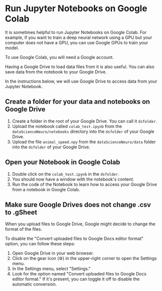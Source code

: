 # Run Jupyter Notebooks on Google Colab

It is sometimes helpful to run Jupyter Notebooks on Google Colab. For example, if you want to train a deep neural network using a GPU but your computer does not have a GPU, you can use Google GPUs to train your model.

To use Google Colab, you will need a Google account.

Having a Google Drive to load data files from it is also useful. You can also save data from the notebook to your Google Drive. 

In the instructions below, we will use Google Drive to access data from your Jupyter Notebook. 

## Create a folder for your data and notebooks on Google Drive

1. Create a folder in the root of your Google Drive. You can call it `dsfolder`.
2. Upload the notebook called `colab_test.ipynb` from the `dataScienceNeuro/notebooks` directory into the `dsfolder` of your Google Drive. 
3. Upload the file `animal_speed.npy` from the `dataScienceNeuro/data` folder into the `dsfolder` of your Google Drive.

## Open your Notebook in Google Colab

1. Double click on the `colab_test.ipynb` in the `dsfolder`.
2. You should now have a window with the notebook's content.
3. Run the code of the Notebook to learn how to access your Google Drive from a notebook in Google Colab.


## Make sure Google Drives does not change .csv to .gSheet 

When you upload files to Google Drive, Google might decide to change the format of the files. 

To disable the "Convert uploaded files to Google Docs editor format" option, you can follow these steps:
1. Open Google Drive in your web browser.
2. Click on the gear icon (:gear:) in the upper-right corner to open the Settings menu.
3. In the Settings menu, select "Settings."
4. Look for the option named "Convert uploaded files to Google Docs editor format." If it's present, you can toggle it off to disable the automatic conversion.







